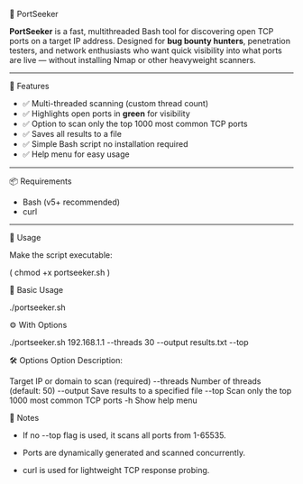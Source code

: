 🚀 PortSeeker

**PortSeeker** is a fast, multithreaded Bash tool for discovering open TCP ports on a target IP address. Designed for **bug bounty hunters**, penetration testers, and network enthusiasts who want quick visibility into what ports are live — without installing Nmap or other heavyweight scanners.

-----------------------------------------

🔧 Features

- ✅ Multi-threaded scanning (custom thread count)
- ✅ Highlights open ports in **green** for visibility
- ✅ Option to scan only the top 1000 most common TCP ports
- ✅ Saves all results to a file
- ✅ Simple Bash script no installation required
- ✅ Help menu for easy usage

------------------------------------------

📦 Requirements

- Bash (v5+ recommended)
- curl


-----------------------------------------

🧪 Usage

Make the script executable:

( chmod +x portseeker.sh )


📌 Basic Usage

./portseeker.sh  <target>



⚙️ With Options

./portseeker.sh  192.168.1.1 --threads 30 --output results.txt --top


🛠 Options
Option	Description:

  Target IP or domain to scan (required)
--threads	Number of threads (default: 50)
--output	Save results to a specified file
--top	Scan only the top 1000 most common TCP ports
-h	Show help menu

🧠 Notes

  - If no --top flag is used, it scans all ports from 1-65535.

  - Ports are dynamically generated and scanned concurrently.

  - curl is used for lightweight TCP response probing.
